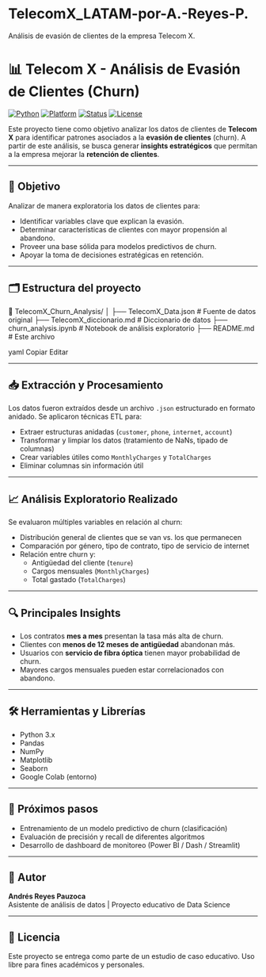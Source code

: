 # TelecomX_LATAM-por-A.-Reyes-P.
Análisis de evasión de clientes de la empresa Telecom X.

# 📊 Telecom X - Análisis de Evasión de Clientes (Churn)

[![Python](https://img.shields.io/badge/Python-3.11-blue.svg)](https://www.python.org/)
[![Platform](https://img.shields.io/badge/Platform-Google_Colab-yellow?logo=googlecolab)](https://colab.research.google.com/)
[![Status](https://img.shields.io/badge/Status-En%20Desarrollo-orange)]()
[![License](https://img.shields.io/badge/Licencia-Educativa-blue)]()

Este proyecto tiene como objetivo analizar los datos de clientes de **Telecom X** para identificar patrones asociados a la **evasión de clientes** (churn). A partir de este análisis, se busca generar **insights estratégicos** que permitan a la empresa mejorar la **retención de clientes**.

---

## 🚀 Objetivo

Analizar de manera exploratoria los datos de clientes para:

- Identificar variables clave que explican la evasión.
- Determinar características de clientes con mayor propensión al abandono.
- Proveer una base sólida para modelos predictivos de churn.
- Apoyar la toma de decisiones estratégicas en retención.

---

## 🗂️ Estructura del proyecto

📁 TelecomX_Churn_Analysis/
│
├── TelecomX_Data.json # Fuente de datos original
├── TelecomX_diccionario.md # Diccionario de datos
├── churn_analysis.ipynb # Notebook de análisis exploratorio
├── README.md # Este archivo

yaml
Copiar
Editar

---

## 📥 Extracción y Procesamiento

Los datos fueron extraídos desde un archivo `.json` estructurado en formato anidado. Se aplicaron técnicas ETL para:

- Extraer estructuras anidadas (`customer`, `phone`, `internet`, `account`)
- Transformar y limpiar los datos (tratamiento de NaNs, tipado de columnas)
- Crear variables útiles como `MonthlyCharges` y `TotalCharges`
- Eliminar columnas sin información útil

---

## 📈 Análisis Exploratorio Realizado

Se evaluaron múltiples variables en relación al churn:

- Distribución general de clientes que se van vs. los que permanecen
- Comparación por género, tipo de contrato, tipo de servicio de internet
- Relación entre churn y:
  - Antigüedad del cliente (`tenure`)
  - Cargos mensuales (`MonthlyCharges`)
  - Total gastado (`TotalCharges`)

---

## 🔍 Principales Insights

- Los contratos **mes a mes** presentan la tasa más alta de churn.
- Clientes con **menos de 12 meses de antigüedad** abandonan más.
- Usuarios con **servicio de fibra óptica** tienen mayor probabilidad de churn.
- Mayores cargos mensuales pueden estar correlacionados con abandono.

---

## 🛠️ Herramientas y Librerías

- Python 3.x
- Pandas
- NumPy
- Matplotlib
- Seaborn
- Google Colab (entorno)

---

## 📌 Próximos pasos

- Entrenamiento de un modelo predictivo de churn (clasificación)
- Evaluación de precisión y recall de diferentes algoritmos
- Desarrollo de dashboard de monitoreo (Power BI / Dash / Streamlit)

---

## 🧠 Autor

**Andrés Reyes Pauzoca**  
Asistente de análisis de datos | Proyecto educativo de Data Science

---

## 📄 Licencia

Este proyecto se entrega como parte de un estudio de caso educativo. Uso libre para fines académicos y personales.
